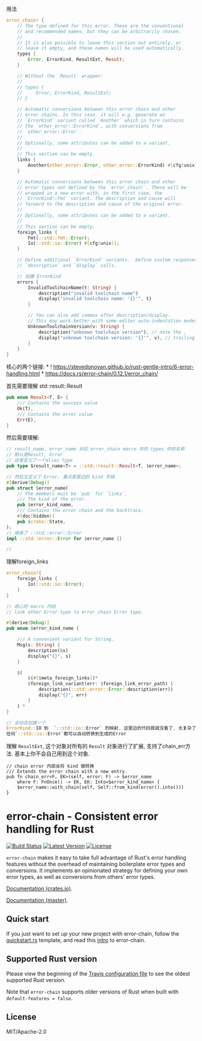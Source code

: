 用法
```rust
error_chain! {
    // The type defined for this error. These are the conventional
    // and recommended names, but they can be arbitrarily chosen.
    //
    // It is also possible to leave this section out entirely, or
    // leave it empty, and these names will be used automatically.
    types {
        Error, ErrorKind, ResultExt, Result;
    }

    // Without the `Result` wrapper:
    //
    // types {
    //     Error, ErrorKind, ResultExt;
    // }

    // Automatic conversions between this error chain and other
    // error chains. In this case, it will e.g. generate an
    // `ErrorKind` variant called `Another` which in turn contains
    // the `other_error::ErrorKind`, with conversions from
    // `other_error::Error`.
    //
    // Optionally, some attributes can be added to a variant.
    //
    // This section can be empty.
    links {
        Another(other_error::Error, other_error::ErrorKind) #[cfg(unix)];
    }

    // Automatic conversions between this error chain and other
    // error types not defined by the `error_chain!`. These will be
    // wrapped in a new error with, in the first case, the
    // `ErrorKind::Fmt` variant. The description and cause will
    // forward to the description and cause of the original error.
    //
    // Optionally, some attributes can be added to a variant.
    //
    // This section can be empty.
    foreign_links {
        Fmt(::std::fmt::Error);
        Io(::std::io::Error) #[cfg(unix)];
    }

    // Define additional `ErrorKind` variants.  Define custom responses with the
    // `description` and `display` calls.

    // 创建 ErrorKind
    errors {
        InvalidToolchainName(t: String) {
            description("invalid toolchain name")
            display("invalid toolchain name: '{}'", t)
        }

        // You can also add commas after description/display.
        // This may work better with some editor auto-indentation modes:
        UnknownToolchainVersion(v: String) {
            description("unknown toolchain version"), // note the ,
            display("unknown toolchain version: '{}'", v), // trailing comma is allowed
        }
    }
}

```

核心的两个链接: 
    * ! https://stevedonovan.github.io/rust-gentle-intro/6-error-handling.html
    * https://docs.rs/error-chain/0.12.1/error_chain/


首先需要理解 std::result::Result

```rust
pub enum Result<T, E> {
    /// Contains the success value
    Ok(T),
    /// Contains the error value
    Err(E),
}
```

然后需要理解:

```rust
// result_name, error_name 对应 error_chain macro 中的 types 中的名称
// 默认是Result, Error
// 这里定义了一个alias type
pub type $result_name<T> = ::std::result::Result<T, $error_name>;

// 然后又定义了 Error, 重点是里边的 kind 字段
#[derive(Debug)]
pub struct $error_name(
    // The members must be `pub` for `links`.
    /// The kind of the error.
    pub $error_kind_name,
    /// Contains the error chain and the backtrace.
    #[doc(hidden)]
    pub $crate::State,
);
// 继承了 ::std::error::Error
impl ::std::error::Error for $error_name {}

// 
```

理解foreign_links

```rust
error_chain!{
    foreign_links {
        Io(::std::io::Error);
    }
}

// 核心的 macro 代码
// link other Error type to error_chain Error type.

#[derive(Debug)]
pub enum $error_kind_name {

    /// A convenient variant for String.
    Msg(s: String) {
        description(&s)
        display("{}", s)
    }

    $(
        $(#[$meta_foreign_links])*
        $foreign_link_variant(err: $foreign_link_error_path) {
            description(::std::error::Error::description(err))
            display("{}", err)
        }
    ) *
}

// 会动态创建一个
ErrorKind::IO 到  `::std::io::Error` 的映射, 这里边的代码我就没看了, 太复杂了, 你可以理解
任何`::std::io::Error`都可以自动转换到生成的Error
```

理解 `ResultExt`, 这个对象对所有的 `Result` 对象进行了扩展, 支持了chain_err方法. 基本上你不会自己用到这个对象.

```
// chain error 内部会将 kind 做转换
/// Extends the error chain with a new entry.
pub fn chain_err<F, EK>(self, error: F) -> $error_name
    where F: FnOnce() -> EK, EK: Into<$error_kind_name> {
    $error_name::with_chain(self, Self::from_kind(error().into()))
}
```









# error-chain - Consistent error handling for Rust

[![Build Status](https://travis-ci.com/rust-lang-nursery/error-chain.svg?branch=master)](https://travis-ci.com/rust-lang-nursery/error-chain)
[![Latest Version](https://img.shields.io/crates/v/error-chain.svg)](https://crates.io/crates/error-chain)
[![License](https://img.shields.io/badge/license-MIT%2FApache--2.0-green.svg)](https://github.com/rust-lang-nursery/error-chain)

`error-chain` makes it easy to take full advantage of Rust's error
handling features without the overhead of maintaining boilerplate
error types and conversions. It implements an opinionated strategy for
defining your own error types, as well as conversions from others'
error types.

[Documentation (crates.io)](https://docs.rs/error-chain).

[Documentation (master)](https://rust-lang-nursery.github.io/error-chain).

## Quick start

If you just want to set up your new project with error-chain,
follow the [quickstart.rs] template, and read this [intro]
to error-chain.

[quickstart.rs]: https://github.com/rust-lang-nursery/error-chain/blob/master/examples/quickstart.rs
[intro]: http://brson.github.io/2016/11/30/starting-with-error-chain

## Supported Rust version

Please view the beginning of the [Travis configuration file](.travis.yml)
to see the oldest supported Rust version.

Note that `error-chain` supports older versions of Rust when built with
`default-features = false`.

## License

MIT/Apache-2.0
